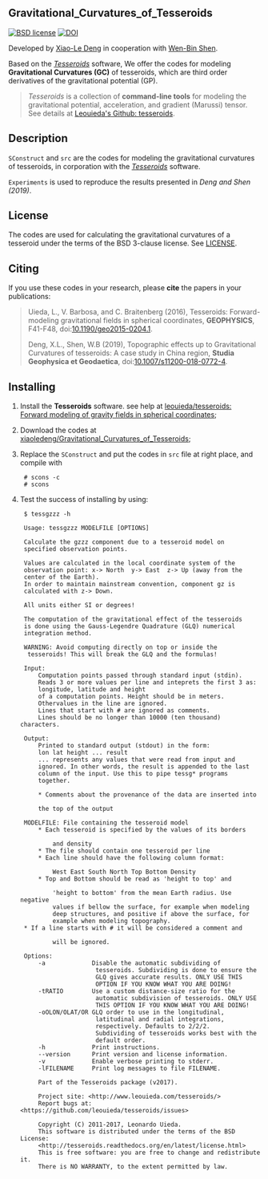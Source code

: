 ## Gravitational\_Curvatures\_of\_Tesseroids

[![BSD license](http://img.shields.io/badge/license-BSD-lightgrey.svg?style=flat)](https://github.com/xiaoledeng/Gravitational_Curvatures_of_Tesseroids/blob/master/LICENSE)
[![DOI](https://zenodo.org/badge/118716751.svg)](https://zenodo.org/badge/latestdoi/118716751)

Developed by [Xiao-Le Deng](http://xiaoledeng.github.io/) in cooperation with [Wen-Bin Shen](http://wbshen.users.sgg.whu.edu.cn/).

Based on the *[Tesseroids](http://tesseroids.leouieda.com/)* software, We offer the codes for modeling **Gravitational Curvatures (GC)** of tesseroids, which are third order derivatives of the gravitational potential (GP).

>*Tesseroids* is a collection of **command-line tools** for modeling the gravitational potential, acceleration, and gradient (Marussi) tensor. See details at [Leouieda's Github: tesseroids](https://github.com/leouieda/tesseroids).

## Description

`SConstruct` and `src` are the codes for modeling the gravitational curvatures of tesseroids, in corporation with the *[Tesseroids](http://tesseroids.leouieda.com/)* software.

`Experiments` is used to reproduce the results presented in *Deng and Shen (2019)*. 

## License

The codes are used for calculating the gravitational curvatures of a tesseroid under the terms of the
BSD 3-clause license. See [LICENSE](https://github.com/xiaoledeng/Gravitational_Curvatures_of_Tesseroids/blob/master/LICENSE).

## Citing

If you use these codes in your research, please **cite** the papers in your publications:

> Uieda, L., V. Barbosa, and C. Braitenberg (2016), Tesseroids: Forward-modeling gravitational fields in spherical coordinates, **GEOPHYSICS**, F41-F48, doi:[10.1190/geo2015-0204.1](http://dx.doi.org/10.1190/geo2015-0204.1).
> 
> Deng, X.L., Shen, W.B (2019), Topographic effects up to Gravitational Curvatures of tesseroids: A case study in China region,  **Studia Geophysica et Geodaetica**, doi:[10.1007/s11200-018-0772-4](http://dx.doi.org/10.1007/s11200-018-0772-4).


## Installing

1. Install the **Tesseroids** software. see help at [leouieda/tesseroids: Forward modeling of gravity fields in spherical coordinates](https://github.com/leouieda/tesseroids);

2. Download the codes at [xiaoledeng/Gravitational\_Curvatures\_of\_Tesseroids](https://github.com/xiaoledeng/Gravitational_Curvatures_of_Tesseroids);

3. Replace the `SConstruct` and put the codes in `src` file at right place, and compile with 

	    # scons -c
	    # scons

4. Test the success of installing by using:

		$ tessgzzz -h

		Usage: tessgzzz MODELFILE [OPTIONS]
	
		Calculate the gzzz component due to a tesseroid model on
		specified observation points.
	
		Values are calculated in the local coordinate system of the
		observation point: x-> North  y-> East  z-> Up (away from the
		center of the Earth).
		In order to maintain mainstream convention, component gz is
		calculated with z-> Down.
	
		All units either SI or degrees!
	
		The computation of the gravitational effect of the tesseroids
		is done using the Gauss-Legendre Quadrature (GLQ) numerical
		integration method.
	
		WARNING: Avoid computing directly on top or inside the
	     tesseroids! This will break the GLQ and the formulas!
	
		Input:
  			Computation points passed through standard input (stdin).
  			Reads 3 or more values per line and inteprets the first 3 as:
    		longitude, latitude and height
  			of a computation points. Height should be in meters.
  			Othervalues in the line are ignored.
  			Lines that start with # are ignored as comments.
  			Lines should be no longer than 10000 (ten thousand) characters.

		Output:
  			Printed to standard output (stdout) in the form:
    		lon lat height ... result
  			... represents any values that were read from input and
  			ignored. In other words, the result is appended to the last
  			column of the input. Use this to pipe tessg* programs
  			together.

  			* Comments about the provenance of the data are inserted into

    		the top of the output
    
    	MODELFILE: File containing the tesseroid model
  			* Each tesseroid is specified by the values of its borders

    			and density
  			* The file should contain one tesseroid per line
  			* Each line should have the following column format:

      			West East South North Top Bottom Density
  			* Top and Bottom should be read as 'height to top' and

    			'height to bottom' from the mean Earth radius. Use negative
    			values if bellow the surface, for example when modeling
    			deep structures, and positive if above the surface, for
    			example when modeling topography.
  		* If a line starts with # it will be considered a comment and

    			will be ignored.
    
    	Options:
  			-a             Disable the automatic subdividing of
                 			tesseroids. Subdividing is done to ensure the
                 			GLQ gives accurate results. ONLY USE THIS
                 			OPTION IF YOU KNOW WHAT YOU ARE DOING!
  			-tRATIO        Use a custom distance-size ratio for the
                 			automatic subdivision of tesseroids. ONLY USE
                 			THIS OPTION IF YOU KNOW WHAT YOU ARE DOING!
  			-oOLON/OLAT/OR GLQ order to use in the longitudinal,
                 			latitudinal and radial integrations,
                 			respectively. Defaults to 2/2/2.
                 			Subdividing of tesseroids works best with the
                 			default order.
  			-h             Print instructions.
  			--version      Print version and license information.
  			-v             Enable verbose printing to stderr.
  			-lFILENAME     Print log messages to file FILENAME.

			Part of the Tesseroids package (v2017).
	
			Project site: <http://www.leouieda.com/tesseroids/>
			Report bugs at: <https://github.com/leouieda/tesseroids/issues>
	
			Copyright (C) 2011-2017, Leonardo Uieda.
			This software is distributed under the terms of the BSD License:
			<http://tesseroids.readthedocs.org/en/latest/license.html>
			This is free software: you are free to change and redistribute it.
			There is NO WARRANTY, to the extent permitted by law.

